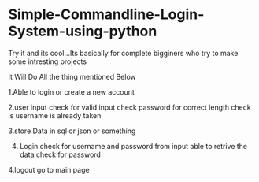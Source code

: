 # Simple-Commandline-Login-System-using-python
Try it and its cool...Its basically for complete bigginers who try to make some intresting projects

It Will Do All the thing mentioned Below

1.Able to login or create a new account

2.user input
	check for valid input
	check password for correct length
	check is username is already taken

3.store Data in sql or json or something

4. Login
	check for username and password from input
	able to retrive the data
	check for password

4.logout
	go to main page
